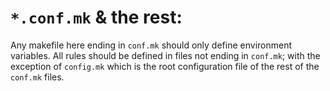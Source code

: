 # `*.conf.mk` & the rest:

Any makefile here ending in `conf.mk` should only define environment variables.
All rules should be defined in files not ending in `conf.mk`; with the exception of `config.mk` which 
is the root configuration file of the rest of the `conf.mk` files.